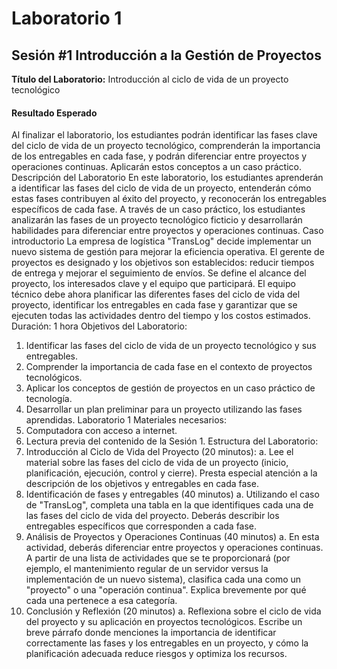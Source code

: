 # Laboratorio 1

## Sesión #1 Introducción a la Gestión de Proyectos

**Título del Laboratorio:** Introducción al ciclo de vida de un proyecto tecnológico

#### Resultado Esperado

Al finalizar el laboratorio, los estudiantes podrán identificar las fases clave del ciclo de vida de un proyecto tecnológico, comprenderán la importancia de los entregables en cada fase, y podrán diferenciar entre proyectos y operaciones continuas. Aplicarán estos conceptos a un caso práctico.
Descripción del Laboratorio
En este laboratorio, los estudiantes aprenderán a identificar las fases del ciclo de vida de un
proyecto, entenderán cómo estas fases contribuyen al éxito del proyecto, y reconocerán los
entregables específicos de cada fase. A través de un caso práctico, los estudiantes analizarán las
fases de un proyecto tecnológico ficticio y desarrollarán habilidades para diferenciar entre
proyectos y operaciones continuas.
Caso introductorio
La empresa de logística "TransLog" decide implementar un nuevo sistema de gestión para
mejorar la eficiencia operativa. El gerente de proyectos es designado y los objetivos son
establecidos: reducir tiempos de entrega y mejorar el seguimiento de envíos. Se define el
alcance del proyecto, los interesados clave y el equipo que participará.
El equipo técnico debe ahora planificar las diferentes fases del ciclo de vida del proyecto,
identificar los entregables en cada fase y garantizar que se ejecuten todas las actividades dentro
del tiempo y los costos estimados.
Duración: 1 hora
Objetivos del Laboratorio:
1. Identificar las fases del ciclo de vida de un proyecto tecnológico y sus entregables.
2. Comprender la importancia de cada fase en el contexto de proyectos tecnológicos.
3. Aplicar los conceptos de gestión de proyectos en un caso práctico de tecnología.
4. Desarrollar un plan preliminar para un proyecto utilizando las fases aprendidas.
Laboratorio 1
Materiales necesarios:
1. Computadora con acceso a internet.
2. Lectura previa del contenido de la Sesión 1.
Estructura del Laboratorio:
1. Introducción al Ciclo de Vida del Proyecto (20 minutos):
a. Lee el material sobre las fases del ciclo de vida de un proyecto (inicio, planificación,
ejecución, control y cierre). Presta especial atención a la descripción de los
objetivos y entregables en cada fase.
2. Identificación de fases y entregables (40 minutos)
a. Utilizando el caso de "TransLog", completa una tabla en la que identifiques cada
una de las fases del ciclo de vida del proyecto. Deberás describir los entregables
específicos que corresponden a cada fase.
3. Análisis de Proyectos y Operaciones Continuas (40 minutos)
a. En esta actividad, deberás diferenciar entre proyectos y operaciones continuas. A
partir de una lista de actividades que se te proporcionará (por ejemplo, el
mantenimiento regular de un servidor versus la implementación de un nuevo
sistema), clasifica cada una como un "proyecto" o una "operación continua". Explica
brevemente por qué cada una pertenece a esa categoría.
4. Conclusión y Reflexión (20 minutos)
a. Reflexiona sobre el ciclo de vida del proyecto y su aplicación en proyectos
tecnológicos. Escribe un breve párrafo donde menciones la importancia de
identificar correctamente las fases y los entregables en un proyecto, y cómo la
planificación adecuada reduce riesgos y optimiza los recursos.

